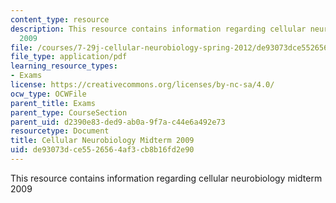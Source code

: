 ```yaml
---
content_type: resource
description: This resource contains information regarding cellular neurobiology midterm
  2009
file: /courses/7-29j-cellular-neurobiology-spring-2012/de93073dce5526564af3cb8b16fd2e90_MIT7_29JS12_Midterm09.pdf
file_type: application/pdf
learning_resource_types:
- Exams
license: https://creativecommons.org/licenses/by-nc-sa/4.0/
ocw_type: OCWFile
parent_title: Exams
parent_type: CourseSection
parent_uid: d2390e83-ded9-ab0a-9f7a-c44e6a492e73
resourcetype: Document
title: Cellular Neurobiology Midterm 2009
uid: de93073d-ce55-2656-4af3-cb8b16fd2e90
---
```

This resource contains information regarding cellular neurobiology midterm 2009